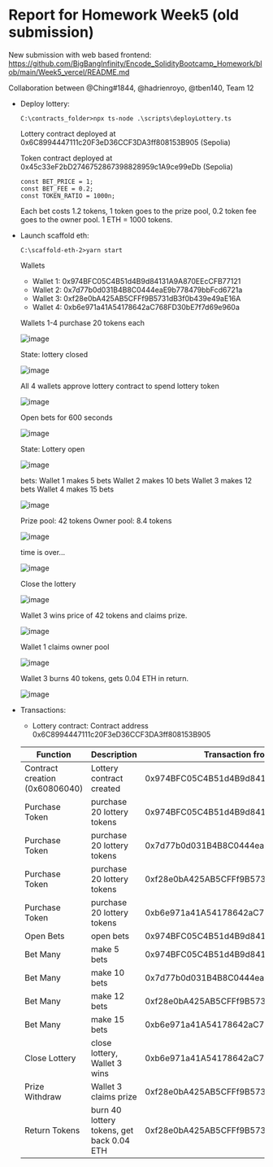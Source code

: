 # Report for Homework Week5 (old submission)

New submission with web based frontend: https://github.com/BigBangInfinity/Encode_SolidityBootcamp_Homework/blob/main/Week5_vercel/README.md

Collaboration between @Ching#1844, @hadrienroyo, @tben140, Team 12

* Deploy lottery:
  ```
  C:\contracts_folder>npx ts-node .\scripts\deployLottery.ts
  ```

  Lottery contract deployed at 0x6C8994447111c20F3eD36CCF3DA3ff808153B905 (Sepolia)

  Token contract deployed at 0x45c33eF2bD2746752867398828959c1A9ce99eDb (Sepolia)

  ```
  const BET_PRICE = 1;
  const BET_FEE = 0.2;
  const TOKEN_RATIO = 1000n;
  ```

  Each bet costs 1.2 tokens, 1 token goes to the prize pool, 0.2 token fee goes to the owner pool. 1 ETH = 1000 tokens.
  
* Launch scaffold eth:
  ```
  C:\scaffold-eth-2>yarn start
  ```
  
  Wallets
  * Wallet 1: 0x974BFC05C4B51d4B9d84131A9A870EEcCFB77121
  * Wallet 2: 0x7d77b0d031B4B8C0444eaE9b778479bbFcd6721a
  * Wallet 3: 0xf28e0bA425AB5CFFf9B5731dB3f0b439e49aE16A
  * Wallet 4: 0xb6e971a41A54178642aC768FD30bE7f7d69e960a


  Wallets 1-4 purchase 20 tokens each

  ![image](https://github.com/BigBangInfinity/Encode_SolidityBootcamp_Homework/assets/37957341/b86a2f91-7ccd-4f3d-a03d-7e7a130bedb4)

  State: lottery closed

  ![image](https://github.com/BigBangInfinity/Encode_SolidityBootcamp_Homework/assets/37957341/ea409471-1431-4ed7-9953-22c91691c465)

  All 4 wallets approve lottery contract to spend lottery token

  ![image](https://github.com/BigBangInfinity/Encode_SolidityBootcamp_Homework/assets/37957341/cf6d0bf2-2581-476f-aa94-69aa73a7dff4)

  Open bets for 600 seconds

  ![image](https://github.com/BigBangInfinity/Encode_SolidityBootcamp_Homework/assets/37957341/057ca2cb-b624-4f23-a5ec-ed2422e87d86)

  State: Lottery open

  ![image](https://github.com/BigBangInfinity/Encode_SolidityBootcamp_Homework/assets/37957341/f913b26f-5cdc-47dc-aeec-e5cb9a4f57bd)

  bets:
  Wallet 1 makes 5 bets
  Wallet 2 makes 10 bets
  Wallet 3 makes 12 bets
  Wallet 4 makes 15 bets
  
  ![image](https://github.com/BigBangInfinity/Encode_SolidityBootcamp_Homework/assets/37957341/cab052ff-97f9-41e0-a43f-a8c55780202c)

  Prize pool: 42 tokens
  Owner pool: 8.4 tokens

  ![image](https://github.com/BigBangInfinity/Encode_SolidityBootcamp_Homework/assets/37957341/a8de7cce-3c61-4126-b5b9-4c3a7ddf4d55)

  time is over...

  ![image](https://github.com/BigBangInfinity/Encode_SolidityBootcamp_Homework/assets/37957341/1c2b8ffd-9607-4ff8-a96f-93ed2f7ccbfd)

  Close the lottery

  ![image](https://github.com/BigBangInfinity/Encode_SolidityBootcamp_Homework/assets/37957341/87fa879d-2add-4616-bade-23d77782950e)

  Wallet 3 wins price of 42 tokens and claims prize.

  ![image](https://github.com/BigBangInfinity/Encode_SolidityBootcamp_Homework/assets/37957341/7b3fcf11-d0ed-4201-b3c8-0e9f36d1de00)


  Wallet 1 claims owner pool

  ![image](https://github.com/BigBangInfinity/Encode_SolidityBootcamp_Homework/assets/37957341/04369bd9-306a-42fa-8203-119c5a1de4c7)

  Wallet 3 burns 40 tokens, gets 0.04 ETH in return.

  ![image](https://github.com/BigBangInfinity/Encode_SolidityBootcamp_Homework/assets/37957341/a679e7cc-c280-4e5b-ab14-41afd5f78662)


* Transactions:
  * Lottery contract: Contract address 0x6C8994447111c20F3eD36CCF3DA3ff808153B905
    
   | Function | Description | Transaction from account | TransactionHash |
   | --- | --- | --- | --- |
   | Contract creation (0x60806040) | Lottery contract created | 0x974BFC05C4B51d4B9d84131A9A870EEcCFB77121 | 0x4919381ea4c82dee27bc2a46284359061a5d6b0dbcdf517f1bee797fd39a6719 |
   | Purchase Token | purchase 20 lottery tokens | 0x974BFC05C4B51d4B9d84131A9A870EEcCFB77121 | 0xe437f00cdeaa43d4a7618016a98145fbb72abb5a3355d642ee6ba818184b724b |
   | Purchase Token | purchase 20 lottery tokens | 0x7d77b0d031B4B8C0444eaE9b778479bbFcd6721a | 0xea650989344d647934e3ffff061b388e735f14955032c910e9d464bb95b09d0a |
   | Purchase Token | purchase 20 lottery tokens | 0xf28e0bA425AB5CFFf9B5731dB3f0b439e49aE16A | 0x3c8273dd6b4a5a7036beab1b2dad47f28e2822456067b14896cd9f47b80022a3 |
   | Purchase Token | purchase 20 lottery tokens | 0xb6e971a41A54178642aC768FD30bE7f7d69e960a | 0x4e73900954be63ad45299a8d39dc7513da1fc76ebb1ee753495bb1f72094d66d |  
   | Open Bets | open bets | 0x974BFC05C4B51d4B9d84131A9A870EEcCFB77121 | 0x08442d50fa04149fa40adab6531f26f612c194a907a1d960f71fca949f922152  |
   | Bet Many | make 5 bets | 0x974BFC05C4B51d4B9d84131A9A870EEcCFB77121 | 0x91f9e2361641f47515d8b3920466de447e085331f17972b844a81b145b069104  |
   | Bet Many | make 10 bets | 0x7d77b0d031B4B8C0444eaE9b778479bbFcd6721a | 0x575addb576a6a92849df80384016dda4206581f8f6ed8d31a9c673b8eb4127a5  |
   | Bet Many | make 12 bets | 0xf28e0bA425AB5CFFf9B5731dB3f0b439e49aE16A | 0x965e0815f68ce4e8bc45f36a34b4f5cff5b5608272e6feaefa0909dc7d434d62  |
   | Bet Many | make 15 bets | 0xb6e971a41A54178642aC768FD30bE7f7d69e960a | 0x6fcb964c21f25c0049040c896fc3e5220496c3a6d3ab8ff5c87d822b87591514  |    
   | Close Lottery | close lottery, Wallet 3 wins | 0xb6e971a41A54178642aC768FD30bE7f7d69e960a | 0xf5553f84697904d184ed7e91c995ae22f19909f7409e9446ef42c2073bd8f5c0 |
   | Prize Withdraw  | Wallet 3 claims prize | 0xf28e0bA425AB5CFFf9B5731dB3f0b439e49aE16A | 0x7d9f51bca7eb8ca1259c1777f4ea26ecf2a90154cc14b9e40660ffe7bb5dcdba |
   | Return Tokens | burn 40 lottery tokens, get back 0.04 ETH | 0xf28e0bA425AB5CFFf9B5731dB3f0b439e49aE16A | 0x28a000671deed9d8a16a1441790cfde8762844489b84cd0c0e141f352dd5cd72 |

